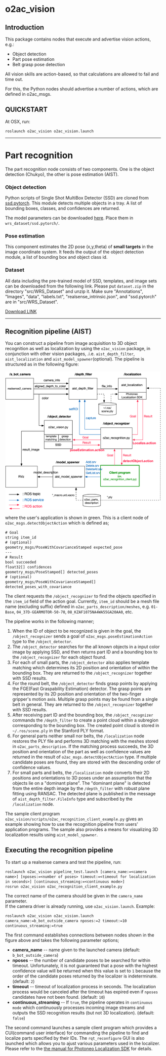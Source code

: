 o2ac_vision
===============
## Introduction

This package contains nodes that execute and advertise vision actions, e.g.:

- Object detection
- Part pose estimation
- Belt grasp pose detection

All vision skills are action-based, so that calculations are allowed to fail and time out.

For this, the Python nodes should advertise a number of actions, which are defined in o2ac_msgs.

## QUICKSTART

At OSX, run:
```
roslaunch o2ac_vision o2ac_vision.launch
```

---
# Part recognition
The part recognition node consists of two components. One is the object detection (Chukyo), the other is pose estimation (AIST).


### Object detection
Python scripts of Single Shot MultiBox Detector (SSD) are cloned from [ssd.pytorch](https://github.com/amdegroot/ssd.pytorch).
This module detects multiple objects in a tray. A list of bounding boxes, classes, and confidences are returned.

The model parameters can be downloaded [here](https://drive.google.com/file/d/13jfmv0CxU0K6LRE2jWkqJcJEVHVlVg2S/view?usp=sharing).
Place them in ```wrs_dataset/ssd.pytorch/```.

### Pose estimation
This component estimates the 2D pose (x,y,theta) of **small targets** in the image coordinate system. It feeds the output of the object detection module, a list of bounding box and object class id.


### Dataset
All data including the pre-trained model of SSD, templates, and image sets can be downloaded from the following link.
Please put `dataset.zip` in the directory "src/WRS_Dataset" and unzip it.
Make sure "Annotations", "Images", "data", "labels.txt", "realsense_intrinsic.json", and "ssd.pytorch" are in "src/WRS_Dataset".

[Download LINK](https://since1954-my.sharepoint.com/:f:/g/personal/z119104_since1954_onmicrosoft_com/EjnbKhpQsTRGnJWvP5ivM9sB3IzRr7gdRk0klG6oxHJyAQ?e=A3sxj1)

---

## Recognition pipeline (AIST)
You can construct a pipeline from image acquisition to 3D object recognition as well as localization by using the `o2ac_vision` package, in conjunction with other vision packages, .i.e. `aist_depth_filter`, `aist_localization` and `aist_model_spawner`(optional).
The pipeline is structured as in the following figure:

![Recognition pipeline](docs/recognition_pipeline.png)

where the user's application is shown in green. This is a client node of `o2ac_msgs.detectObjectAction` which is defined as;

```
# Goal
string item_id
# (optional)
geometry_msgs/PoseWithCovarianceStamped expected_pose
---
# Result
bool succeeded
float32[] confidences
geometry_msgs/PoseStamped[] detected_poses
# (optional)
geometry_msgs/PoseWithCovarianceStamped[] detected_poses_with_covariance
```

The client requests the `/object_recognizer` to find the objects specified in the `item_id` field of the action goal. Currently, `item_id` should be a mesh file name (excluding suffix) defined in `o2ac_parts_description/meshes`, e.g. `01-Base`, `04_37D-GEARMOTOR-50-70`, `08_KZAF1075NA4WA55GA20AA0`, etc.

The pipeline works in the following manner;

1. When the ID of object to be recognized is given in the goal, the `/object_recognizer` sends a goal of `o2ac_msgs.poseEstimationAction` type to the `/object_detector`.
2. The `/object_detector` searches for the all known objects in a input color image by applying SSD, and then returns part ID and a bounding box to the `/object_recognizer` for each object found.
3. For each of small parts, the `/object_detector` also applies template matching which determines its 2D position and orientation of within the bounding box. They are returned to the `/object_recognizer` together with SSD results.
4. For the round belt, the `/object_detector` finds grasp points by applying the FGE(Fast Graspability Estimation) detector. The grasp points are represented by its 2D position and orientation of the two-finger gripper's motion axis. Multiple grasp points may be found from a single belt in general. They are returned to the `/object_recognizer` together with SSD results.
5. After receiving part ID and the bounding box, the `/object_recognizer` commands the `/depth_filter` to create a point cloud within a subregion corresponding to the bounding box. The created point cloud is stored in `~/.ros/scene.ply` in the Stanford PLY format.
6. For general parts neither small nor belts, the `/localization` node restores the PLY file and performs 3D matching with the meshes stored in `o2ac_parts_description`. If the matching process succeeds, the 3D position and orientation of the part as well as confidence values are returned in the result of `o2ac_msgs.detectObjectAction` type. If multiple candidate poses are found, they are stored with the descending order of confidence values.
7. For small parts and belts, the `/localization` node converts their 2D positions and orientations to 3D poses under an assumption that the objects lie on a "dominant plane". The "dominant plane" is detected from the entire depth image by the `/depth_filter` with robust plane fitting using RANSAC. The detected plane is published in the message of `aist_depth_filter.FileInfo` type and subscribed by the `/localization` node.

The sample client program `o2ac_vision/scripts/o2ac_recognition_client_example.py` gives an example showing how to use the recognition pipeline from users' application programs. The sample also provides a means for visualizing 3D localization results using `aist_model_spawner`.


## Executing the recognition pipeline

To start up a realsense camera and test the pipeline, run:

```
roslaunch o2ac_vision pipeline_test.launch [camera_name:=<camera name>] [nposes:=<number of poses> timeout:=<timeout for localization in seconds>] [continuous_streaming:=<continuous mode>]
rosrun o2ac_vision o2ac_recognition_client_example.py
```

The correct name of the camera should be given in the `camera_name` parameter.  
If the camera driver is already running, use `o2ac_vision.launch`. Example:

```
roslaunch o2ac_vision o2ac_vision.launch camera_name:=b_bot_outside_camera nposes:=2 timeout:=10 continuous_streaming:=true
```

The first command establishes connections between nodes shown in the figure above and takes the following parameter options;
 - **camera_name** -- name given to the launched camera (default: `b_bot_outside_camera`)
 - **nposes** -- the number of candidate poses to be searched for within timeout. Unfortunately, it is not guaranteed that a pose with the highest confidence value will be returned when this value is set to `1` because the order of the candidate poses returned by the localizer is indeterminate. (default: `2`)
 - **timeout** -- timeout of localization process in seconds. The localization process would be canceled after the timeout has expired even if `nposes` candidates have not been found. (default: `10`)
 - **continuous_streaming** -- If `true`, the pipeline operates in `continuous mode` which continuously processes incoming image streams and outputs the SSD recognition results (but not 3D localization). (default: `false`)

The second command launches a sample client program which provides a CUI(command user interface) for commanding the pipeline to find and localize parts specified by their IDs. The `rqt_reconfigure` GUI is also launched which allows you to ajust various parameters used in the localizer. Please refer to the [the manual for Photoneo Localization SDK](https://photoneo.com/files/manuals/LocalizationSDK/LocalizationSDK1.3-UserManual.pdf) for details.

